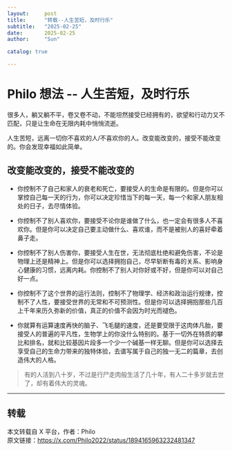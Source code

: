 ```yaml
---
layout:     post
title:      "转载--人生苦短，及时行乐"
subtitle:   "2025-02-25"
date:       2025-02-25
author:     "Sun"

catalog: true

---
```

# Philo 想法 -- 人生苦短，及时行乐

很多人，躺又躺不平，卷又卷不动，不能坦然接受已经拥有的，欲望和行动力又不匹配，只是让生命在无限内耗中悄悄流逝。

人生苦短，远离一切你不喜欢的人/不喜欢你的人。改变能改变的，接受不能改变的。你会发现幸福如此简单。

## 改变能改变的，接受不能改变的

- 你控制不了自己和家人的衰老和死亡，要接受人的生命是有限的。但是你可以掌控自己每一天的行为，你可以决定珍惜当下的每一天，每一个和家人朋友相处的日子，去尽情体验。

- 你控制不了别人喜欢你，要接受不论你是谁做了什么，也一定会有很多人不喜欢你。但是你可以决定自己要主动做什么、喜欢谁，而不是被别人的喜好牵着鼻子走。

- 你控制不了别人伤害你，要接受人生在世，无法彻底杜绝和避免伤害，不论是物理上还是精神上。但是你可以选择拥抱自己，尽早斩断有毒的关系、影响身心健康的习惯，远离内耗。你控制不了别人对你好或不好，但是你可以对自己好一点。

- 你控制不了这个世界的运行法则，控制不了物理学、经济和政治运行规律，控制不了人性，要接受世界的无常和不可预测性。但是你可以选择拥抱那些几百上千年来历久弥新的价值，真正的价值不会因为时光而褪色。

- 你就算有运算速度再快的脑子、飞毛腿的速度，还是要受限于这肉体凡胎，要接受人的普遍的平凡性，生物学上的你没什么特别的。基于一切外在特质的攀比和排名，就和比较基因片段多一个少一个碱基一样无聊。但是你可以选择去享受自己的生命力带来的独特体验，去谱写属于自己的独一无二的篇章，去创造伟大的人格。

> 有的人活到八十岁，不过是行尸走肉般生活了几十年，有人二十多岁就去世了，却有着伟大的灵魂。

---

## 转载
本文转载自 X 平台，作者：Philo  
原文链接：https://x.com/Philo2022/status/1894165963232481347